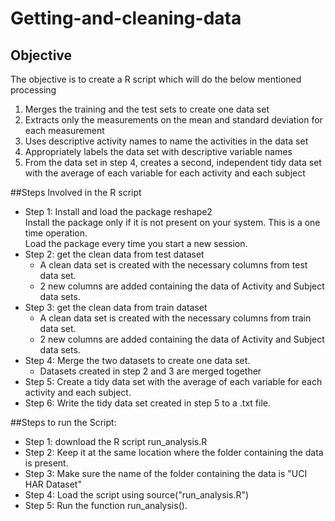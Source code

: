 # Getting-and-cleaning-data
## Objective
The objective is to create a R script which will do the below mentioned processing

1. Merges the training and the test sets to create one data set
2. Extracts only the measurements on the mean and standard deviation for each measurement
3. Uses descriptive activity names to name the activities in the data set
4. Appropriately labels the data set with descriptive variable names
5. From the data set in step 4, creates a second, independent tidy data set with the average of each variable for each      	activity and each subject


##Steps Involved in the R script
- Step 1: Install and load the package reshape2 <br>
          Install the package only if it is not present on your system. This is a one time operation.<br>
          Load the package every time you start a new session.<br>
- Step 2: get the clean data from test dataset<br>
    * A clean data set is created with the necessary columns from test data set.
    * 2 new columns are added containing the data of Activity and Subject data sets.   
- Step 3: get the clean data from train dataset
    * A clean data set is created with the necessary columns from train data set.
    * 2 new columns are added containing the data of Activity and Subject data sets.
- Step 4: Merge the two datasets to create one data set.
	* Datasets created in step 2 and 3 are merged together
- Step 5: Create a tidy data set with the average of each variable for each activity and each subject.
- Step 6: Write the tidy data set created in step 5 to a .txt file.

##Steps to run the Script:
- Step 1: download the R script run_analysis.R
- Step 2: Keep it at the same location where the folder containing the data is present.
- Step 3: Make sure the name of the folder containing the data is "UCI HAR Dataset"
- Step 4: Load the script using source("run_analysis.R")
- Step 5: Run the function run_analysis().
